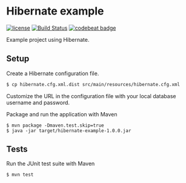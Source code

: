 # Hibernate example

[![license](https://img.shields.io/github/license/mashape/apistatus.svg?maxAge=2592000)]()
[![Build Status](https://travis-ci.org/MontealegreLuis/hibernate-example.svg?branch=master)](https://travis-ci.org/MontealegreLuis/hibernate-example)
[![codebeat badge](https://codebeat.co/badges/df70242a-a3d4-4367-8785-6703e4e243e6)](https://codebeat.co/projects/github-com-montealegreluis-hibernate-example)

Example project using Hibernate.

## Setup

Create a Hibernate configuration file.

```bash
$ cp hibernate.cfg.xml.dist src/main/resources/hibernate.cfg.xml
```

Customize the URL in the configuration file with your local database username and password.

Package and run the application with Maven

```
$ mvn package -Dmaven.test.skip=true
$ java -jar target/hibernate-example-1.0.0.jar
```

## Tests

Run the JUnit test suite with Maven

```bash
$ mvn test
```
